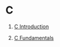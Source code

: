 # C

1. [C Introduction](../C/1.%20C%20Introduction.md)

2. [C Fundamentals](../C/2.%20C%20Fundamentals.md)

